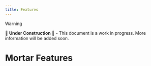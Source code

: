 ```yaml
---
title: Features
---
```


> [!WARNING]
>
> 🚧 **Under Construction** 🚧 - This document is a work in progress. More information will be added soon.

# Mortar Features

